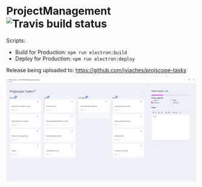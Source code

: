 # ProjectManagement ![Travis build status](https://travis-ci.com/jviaches/ProjectManagement.svg?token=9EcVynuqNpTBqdTo2bq6&branch=main)

Scripts:
- Build for Production: `npm run electron:build`
- Deploy for Production: `npm run electron:deploy`

Release being uploaded to: https://github.com/jviaches/projscope-tasks

![Dashboard](https://github.com/jviaches/ProjectManagement/blob/main/images/dashboard.PNG) 
